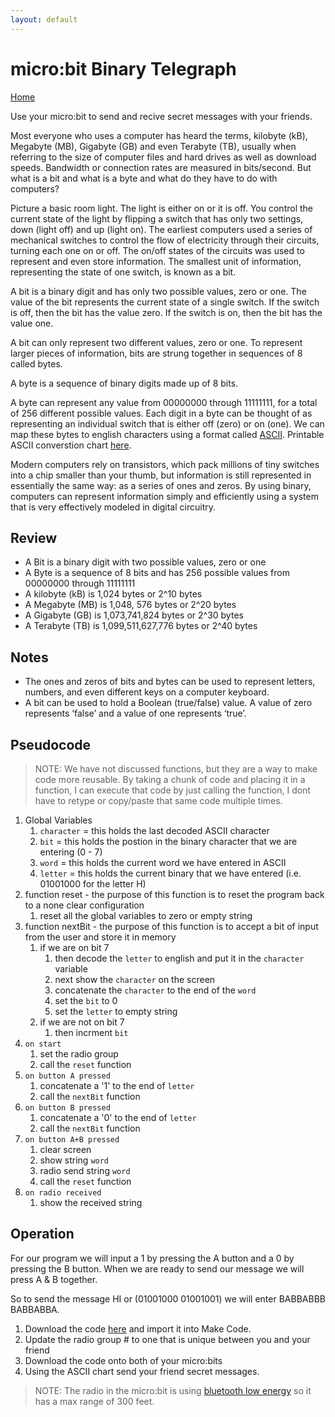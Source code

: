 ```yaml
---
layout: default
---
```


# micro:bit Binary Telegraph
[Home](./)

Use your micro:bit to send and recive secret messages with your friends.

Most everyone who uses a computer has heard the terms, kilobyte (kB), Megabyte (MB), Gigabyte (GB) and even Terabyte (TB), usually when referring to the size of computer files and hard drives as well as download speeds. Bandwidth or connection rates are measured in bits/second. But what is a bit and what is a byte and what do they have to do with computers?

Picture a basic room light. The light is either on or it is off. You control the current state of the light by flipping a switch that has only two settings, down (light off) and up (light on). The earliest computers used a series of mechanical switches to control the flow of electricity through their circuits, turning each one on or off. The on/off states of the circuits was used to represent and even store information. The smallest unit of information, representing the state of one switch, is known as a bit.

A bit is a binary digit and has only two possible values, zero or one. The value of the bit represents the current state of a single switch. If the switch is off, then the bit has the value zero. If the switch is on, then the bit has the value one. 

A bit can only represent two different values, zero or one. To represent larger pieces of information, bits are strung together in sequences of 8 called bytes. 

A byte is a sequence of binary digits made up of 8 bits.

A byte can represent any value from 00000000 through 11111111, for a total of 256 different possible values. Each digit in a byte can be thought of as representing an individual switch that is either off (zero) or on (one). We can map these bytes to english characters using a format called [ASCII](https://en.wikipedia.org/wiki/ASCII). Printable ASCII converstion chart [here](https://www.eecis.udel.edu/~amer/CISC651/ASCII-Conversion-Chart.pdf).

Modern computers rely on transistors, which pack millions of tiny switches into a chip smaller than your thumb, but information is still represented in essentially the same way: as a series of ones and zeros. By using binary, computers can represent information simply and efficiently using a system that is very effectively modeled in digital circuitry.

## Review

* A Bit is a binary digit with two possible values, zero or one
* A Byte is a sequence of 8 bits and has 256 possible values from 00000000 through 11111111
* A kilobyte (kB) is 1,024 bytes or 2^10 bytes
* A Megabyte (MB) is 1,048, 576 bytes or 2^20 bytes
* A Gigabyte (GB) is 1,073,741,824 bytes or 2^30 bytes
* A Terabyte (TB) is 1,099,511,627,776 bytes or 2^40 bytes
	
## Notes 

* The ones and zeros of bits and bytes can be used to represent letters, numbers, and even different keys on a computer keyboard. 
* A bit can be used to hold a Boolean (true/false) value.  A value of zero represents ‘false’ and a value of one represents ‘true’.
	
## Pseudocode

> NOTE: We have not discussed functions, but they are a way to make code more reusable. By taking a chunk of code and placing it in a function, I can execute that code by just calling the function, I dont have to retype or copy/paste that same code multiple times.

1. Global Variables
    1. `character` = this holds the last decoded ASCII character
    1. `bit` = this holds the postion in the binary character that we are entering (0 - 7)
    1. `word` = this holds the current word we have entered in ASCII
    1. `letter` = this holds the current binary that we have entered (i.e. 01001000 for the letter H)
1. function reset - the purpose of this function is to reset the program back to a none clear configuration
    1. reset all the global variables to zero or empty string
1. function nextBit - the purpose of this function is to accept a bit of input from the user and store it in memory
    1. if we are on bit 7 
        1. then decode the `letter` to english and put it in the `character` variable
        1. next show the `character` on the screen
        1. concatenate the `character` to the end of the `word`
        1. set the `bit` to 0
        1. set the `letter` to empty string
    1. if we are not on bit 7
        1. then incrment `bit`
1. `on start`
    1. set the radio group
    1. call the `reset` function
1. `on button A pressed`
    1. concatenate a '1' to the end of `letter`
    1. call the `nextBit` function
1. `on button B pressed`
    1. concatenate a '0' to the end of `letter`
    1. call the `nextBit` function
1. `on button A+B pressed`
    1. clear screen
    1. show string `word`
    1. radio send string `word`
    1. call the `reset` function
1. `on radio received`
    1. show the received string

## Operation

For our program we will input a 1 by pressing the A button and a 0 by pressing the B button. When we are ready to send our message we will press A & B together.

So to send the message HI or (01001000 01001001) we will enter BABBABBB BABBABBA. 

1. Download the code [here](./assets/hex/microbit-Telegraph.hex) and import it into Make Code.
1. Update the radio group # to one that is unique between you and your friend
1. Download the code onto both of your micro:bits
1. Using the ASCII chart send your friend secret messages.

> NOTE: The radio in the micro:bit is using [bluetooth low energy](https://en.wikipedia.org/wiki/Bluetooth_Low_Energy) so it has a max range of 300 feet. 